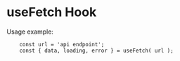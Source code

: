 # useFetch Hook

Usage example:
```
    const url = 'api endpoint';
    const { data, loading, error } = useFetch( url );
```
